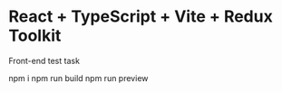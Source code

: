 # React + TypeScript + Vite + Redux Toolkit

Front-end test task

npm i
npm run build
npm run preview
